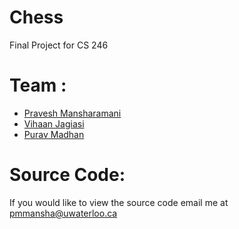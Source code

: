 # Chess
Final Project for CS 246

# Team : 
- [Pravesh Mansharamani](https://www.linkedin.com/in/pravesh-mansharamani-924984198/)
- [Vihaan Jagiasi](https://www.linkedin.com/in/vihaanjagiasi/)
- [Purav Madhan](https://www.linkedin.com/in/purav-madhan-3ba794209/)

# Source Code:
If you would like to view the source code email me at [pmmansha@uwaterloo.ca](https://mail.google.com/mail/u/0/?fs=1&tf=cm&source=mailto&to=pmmansha@uwaterloo.ca)

